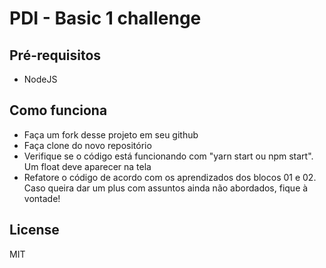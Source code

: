 # PDI - Basic 1 challenge

## Pré-requisitos

- NodeJS

## Como funciona

- Faça um fork desse projeto em seu github
- Faça clone do novo repositório
- Verifique se o código está funcionando com "yarn start ou npm start". Um float deve aparecer na tela
- Refatore o código de acordo com os aprendizados dos blocos 01 e 02. Caso queira dar um plus com assuntos ainda não abordados, fique à vontade!

## License

MIT
